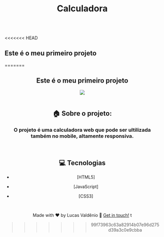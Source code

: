 <h1 align="center"> Calculadora </h1>
<br>
<br> 
<br>
<<<<<<< HEAD
<h2> Este é o meu primeiro projeto </h2>
=======
<h2 align="center"> Este é o meu primeiro projeto </h2>

<div align="center" width="500"><img src="https://github.com/Valdeniodev/Primeiro-Projeto-Calculadora-Digital/blob/main/assets/Natural_Mockup_Freebie_Lead_Magnet_Facebook_Post-removebg-preview.png?raw=true"><div/>
  <br>
  
  ## :house: Sobre o projeto:
  
<h3>O projeto é uma calculadora web que pode ser ultilizada também no mobile, altamente responsiva.</h3>
<br>


## :computer: Tecnologias

- [HTML5] 
- [JavaScript] 
- [CSS3] 
  
  <br>
  
Made with ♥ by Lucas Valdênio :wave: [Get in touch!](https://www.linkedin.com/in/lucasvald%C3%AAnio/)
t
>>>>>>> 99f73963c63a82914b07e96d275d39a3c0e9cbba
